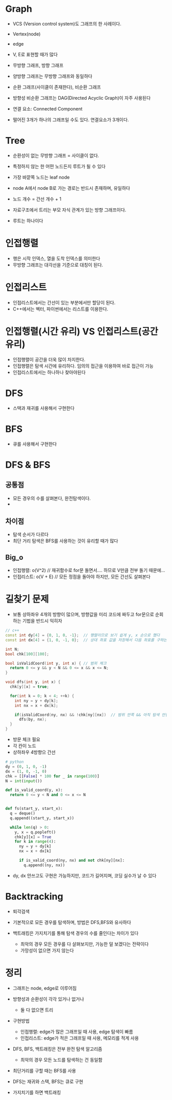 # Graph

- VCS (Version control system)도 그래프의 한 사례이다.

- Vertex(node)
- edge
- V, E로 표현할 때가 많다

- 무방향 그래프, 방향 그래프
- 양방향 그래프는 무방향 그래프와 동일하다
- 순환 그래프(사이클이 존재한다), 비순환 그래프

- 방향성 비순환 그래프는 DAG(Directed Acyclic Graph)이 자주 사용된다

- 연결 요소: Connected Component
- 떨어진 3개가 하나의 그래프일 수도 있다. 연결요소가 3개이다.

# Tree

- 순환성이 없는 무방향 그래프 = 사이클이 없다.
- 특정하지 않는 한 어떤 노드든지 루트가 될 수 있다
- 가장 바깥쪽 노드는 leaf node
- node A에서 node B로 가는 경로는 반드시 존재하며, 유일하다
- 노드 개수 = 간선 개수 + 1

- 자료구조에서 트리는 부모 자식 관계가 있는 방향 그래프이다.
- 루트는 하나이다

# 인접행렬

- 행은 시작 인덱스, 열을 도착 인덱스를 의미한다
- 무방향 그래프는 대각선을 기준으로 대칭이 된다.

# 인접리스트

- 인접리스트에서는 간선이 있는 부분에서만 할당이 된다.
- C++에서는 벡터, 파이썬에서는 리스트를 이용한다.

# 인접행렬(시간 유리) VS 인접리스트(공간 유리)

- 인접행렬이 공간을 더욱 많이 차지한다.
- 인접행렬은 탐색 시간에 유리하다. 임의의 접근을 이용하여 바로 접근이 가능
- 인접리스트에서는 하나하나 찾아야된다

# DFS

- 스택과 재귀를 사용해서 구현한다

# BFS

- 큐를 사용해서 구현한다

# DFS & BFS

## 공통점

- 모든 경우의 수를 살펴본다, 완전탐색이다.
-

## 차이점

- 탐색 순서가 다르다
- 최단 거리 탐색은 BFS를 사용하는 것이 유리할 때가 많다

## Big_o

- 인접행렬: o(V^2) // 재귀함수로 for문 돌면서.... 하므로 V만큼 전부 돌기 때문에...
- 인접리스트: o(V + E) // 모든 정점을 돌아야 하지만, 모든 간선도 살펴본다

# 길찾기 문제

- 보통 상하좌우 4개의 방향이 많으며, 방향값을 미리 코드에 짜두고 for문으로 순회하는 기법을 반드시 익히자

```c++
// c++
const int dy[4] = {0, 1, 0, -1};  // 행렬이므로 보기 쉽게 y, x 순으로 했다
const int dx[4] = {1, 0, -1, 0};  // 상대 좌표 값을 저장해서 다음 좌표를 구하는 방법이다

int N;
bool chk[100][100];

bool isValidCoord(int y, int x) { // 범위 체크
  return 0 <= y && y < N && 0 <= x && x <= N;
}

void dfs(int y, int x) {
  chk[y][x] = true;

  for(int k = 0; k < 4; ++k) {
    int ny = y + dy[k];
    int nx = x + dx[k];

    if(isValidCoord(ny, nx) && !chk[ny][nx])  // 범위 안쪽 && 아직 탐색 안함
      dfs(by, nx);
  }
}
```

- 방문 체크 필요
- 각 칸이 노드
- 상하좌우 4방향으 간선

```python
# python
dy = (0, 1, 0, -1)
dx = (1, 0, -1, 0)
chk = [[False] * 100 for _ in range(100)]
N = int(input())

def is_valid_coord(y, x):
  return 0 <= y < N and 0 <= x <= N


def fs(start_y, start_x):
  q = deque()
  q.append((start_y, start_x))

  while len(q) > 0:
    y, x = q.popleft()
    chk[y][x] = True
    for k in range(4):
      ny = y + dy[k]
      nx = x + dx[k]

      if is_valid_coord(ny, nx) and not chk[ny][nx]:
        q.append((ny, nx))
```

- dy, dx 안쓰고도 구현은 가능하지만, 코드가 길어지며, 코딩 실수가 날 수 있다

# Backtracking

- 퇴각검색
- 기본적으로 모든 경우를 탐색하며, 방법은 DFS,BFS와 유사하다
- 백트래킹은 가지치기를 통해 탐색 경우의 수를 줄인다는 차이가 있다

  - 최악의 경우 모든 경우를 다 살펴보지만, 가능한 덜 보겠다는 전략이다
  - 가망성이 없으면 가지 않는다

# 정리

- 그래프는 node, edge로 이루어짐
- 방향성과 순환성이 각각 있거나 없거나
  - 둘 다 없으면 트리
- 구현방법

  - 인접행렬: edge가 많은 그래프일 때 사용, edge 탐색이 빠름
  - 인접리스트: edge가 적은 그래프일 때 사용, 메모리를 적게 사용

- DFS, BFS, 백트래킹은 전부 완전 탐색 알고리즘
  - 최악의 경우 모든 노드를 탐색하는 건 동일함
- 최단거리를 구할 때는 BFS를 사용
- DFS는 재귀와 스택, BFS는 큐로 구현
- 가지치기를 하면 백트래킹
